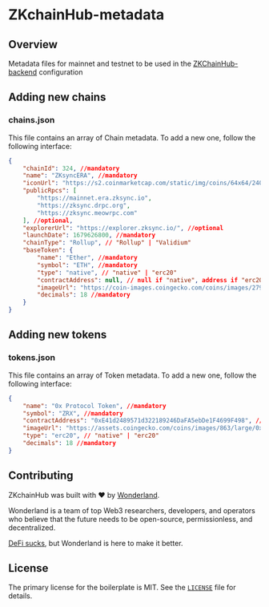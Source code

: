 # ZKchainHub-metadata

## Overview

Metadata files for mainnet and testnet to be used in the [ZKChainHub-backend](https://github.com/defi-wonderland/ZKchainHub-backend) configuration

## Adding new chains

### chains.json

This file contains an array of Chain metadata. To add a new one, follow the following interface:

```json
{
    "chainId": 324, //mandatory
    "name": "ZKsyncERA", //mandatory
    "iconUrl": "https://s2.coinmarketcap.com/static/img/coins/64x64/24091.png", //optional
    "publicRpcs": [
        "https://mainnet.era.zksync.io",
        "https://zksync.drpc.org",
        "https://zksync.meowrpc.com"
    ], //optional,
    "explorerUrl": "https://explorer.zksync.io/", //optional
    "launchDate": 1679626800, //mandatory
    "chainType": "Rollup", // "Rollup" | "Validium"
    "baseToken": {
        "name": "Ether", //mandatory
        "symbol": "ETH", //mandatory
        "type": "native", // "native" | "erc20"
        "contractAddress": null, // null if "native", address if "erc20"
        "imageUrl": "https://coin-images.coingecko.com/coins/images/279/large/ethereum.png?1696501628", //optional
        "decimals": 18 //mandatory
    }
}
```

## Adding new tokens

### tokens.json

This file contains an array of Token metadata. To add a new one, follow the following interface:

```json
{
    "name": "0x Protocol Token", //mandatory
    "symbol": "ZRX", //mandatory
    "contractAddress": "0xE41d2489571d322189246DaFA5ebDe1F4699F498", // null if "native", address if "erc20"
    "imageUrl": "https://assets.coingecko.com/coins/images/863/large/0x.png?1696501996", //optional
    "type": "erc20", // "native" | "erc20"
    "decimals": 18 //mandatory
}
```

## Contributing

ZKchainHub was built with ❤️ by [Wonderland](https://defi.sucks).

Wonderland is a team of top Web3 researchers, developers, and operators who believe that the future needs to be open-source, permissionless, and decentralized.

[DeFi sucks](https://defi.sucks), but Wonderland is here to make it better.

## License

The primary license for the boilerplate is MIT. See the [`LICENSE`](./LICENSE) file for details.